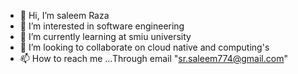 - 👋 Hi, I’m saleem Raza 
- 👀 I’m interested in software engineering 
- 🌱 I’m currently learning at smiu university 
- 💞️ I’m looking to collaborate on cloud native and computing's 
- 📫 How to reach me ...Through email "sr.saleem774@gmail.com"

<!---
fitsaleem/fitsaleem is a ✨ special ✨ repository because its `README.md` (this file) appears on your GitHub profile.
You can click the Preview link to take a look at your changes.
--->
